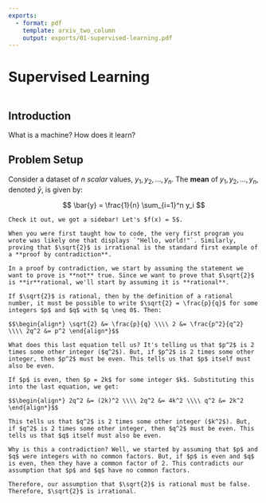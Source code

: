 ```yaml
---
exports:
  - format: pdf
    template: arxiv_two_column
    output: exports/01-supervised-learning.pdf
---
```


# Supervised Learning

```{hint} Learning Objectives

```

## Introduction

What is a machine? How does it learn?

## Problem Setup

Consider a dataset of $n$ _scalar_ values, $y_1, y_2, ..., y_n$. The **mean** of $y_1, y_2, ..., y_n$, denoted $\bar{y}$, is given by:

$$
\bar{y} = \frac{1}{n} \sum_{i=1}^n y_i
$$

```{sidebar}
Check it out, we got a sidebar! Let's $f(x) = 5$.
```

```{note}
When you were first taught how to code, the very first program you wrote was likely one that displays `"Hello, world!"`. Similarly, proving that $\sqrt{2}$ is irrational is the standard first example of a **proof by contradiction**.

In a proof by contradiction, we start by assuming the statement we want to prove is **not** true. Since we want to prove that $\sqrt{2}$ is **ir**rational, we'll start by assuming it is **rational**.

If $\sqrt{2}$ is rational, then by the definition of a rational number, it must be possible to write $\sqrt{2} = \frac{p}{q}$ for some integers $p$ and $q$ with $q \neq 0$. Then:

$$\begin{align*} \sqrt{2} &= \frac{p}{q} \\\\ 2 &= \frac{p^2}{q^2} \\\\ 2q^2 &= p^2 \end{align*}$$

What does this last equation tell us? It's telling us that $p^2$ is 2 times some other integer ($q^2$). But, if $p^2$ is 2 times some other integer, then $p^2$ must be even. This tells us that $p$ itself must also be even. 

If $p$ is even, then $p = 2k$ for some integer $k$. Substituting this into the last equation, we get:

$$\begin{align*} 2q^2 &= (2k)^2 \\\\ 2q^2 &= 4k^2 \\\\ q^2 &= 2k^2 \end{align*}$$

This tells us that $q^2$ is 2 times some other integer ($k^2$). But, if $q^2$ is 2 times some other integer, then $q^2$ must be even. This tells us that $q$ itself must also be even.

Why is this a contradiction? Well, we started by assuming that $p$ and $q$ were integers with no common factors. But, if $p$ is even and $q$ is even, then they have a common factor of 2. This contradicts our assumption that $p$ and $q$ have no common factors.

Therefore, our assumption that $\sqrt{2}$ is rational must be false. Therefore, $\sqrt{2}$ is irrational.

```

<!-- 
```{note}
There are other definitions of vectors, too.
- In physics, it's common to define vectors as creatures with **a magnitude and direction**. In one of the exercises later in this page, we'll make sense of this physical definition.
- In mathematics, vectors are often defined as **elements of vector spaces**. What is a vector space? We will soon see.
``` -->
